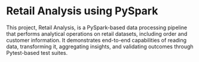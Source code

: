 # Retail Analysis using PySpark
This project, Retail Analysis, is a PySpark-based data processing pipeline that performs analytical operations on retail datasets, including order and customer information. It demonstrates end-to-end capabilities of reading data, transforming it, aggregating insights, and validating outcomes through Pytest-based test suites.
